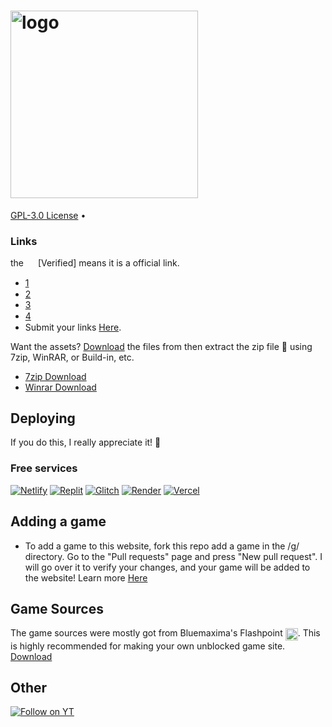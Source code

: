 # <a href="https://nate-games.github.io/home"><img src="https://github.com/nate-games/nate-games.github.io/assets/131909495/ec753042-8f99-4a29-ae97-041366748059" alt="logo" style="height: auto; width: 300px;" title="play"></a>

[GPL-3.0 License](https://github.com/nate-games/nate-games.github.io/blob/main/LICENSE.txt#view) • []()


### Links
the <img src="https://github.com/nate-games/nate-games.github.io/assets/131909495/56a7b78e-845b-47ee-958c-0622f78ac4da" width="15" style="vertical-align: middle;"> [Verified] means it is a official link.
- [1](https://nate-games.github.io/) <img src="https://github.com/nate-games/nate-games.github.io/assets/131909495/56a7b78e-845b-47ee-958c-0622f78ac4da" width="15" style="vertical-align: middle;">
- [2](https://nate-games2.github.io/) <img src="https://github.com/nate-games/nate-games.github.io/assets/131909495/56a7b78e-845b-47ee-958c-0622f78ac4da" width="15" style="vertical-align: middle;">
- [3](https://nate-games.netlify.app/) <img src="https://github.com/nate-games/nate-games.github.io/assets/131909495/56a7b78e-845b-47ee-958c-0622f78ac4da" width="15" style="vertical-align: middle;">
- [4](https://nate-games.repl.co/) <img src="https://github.com/nate-games/nate-games.github.io/assets/131909495/56a7b78e-845b-47ee-958c-0622f78ac4da" width="15" style="vertical-align: middle;">
- Submit your links [Here](https://docs.google.com/forms/d/e/1FAIpQLSeHFEk4rR1r98SnzdBStOPvv4zAr2OG-RkuajaafaFumVeHlQ/viewform).

Want the assets?
[Download](https://github.com/nate-games/nate-games.github.io/archive/refs/heads/main.zip) the files from then extract the zip file 📁 using 7zip, WinRAR, or Build-in, etc.
- [7zip Download](https://www.7-zip.org/)
- [Winrar Download](https://www.win-rar.com/download.html?&L=0)

## Deploying
If you do this, I really appreciate it! 🙏
### Free services

<a href="https://app.netlify.com/start"><img src="https://www.netlify.com/img/deploy/button.svg" alt="Netlify" /></a>
<a href="https://replit.com/@nate-games/nate-games?v=1"><img src="https://raw.githubusercontent.com/BinBashBanana/deploy-buttons/master/buttons/remade/replit.svg" alt="Replit" /></a>
<a href="https://glitch.com/edit/#!/import/github/nate-games/nate-games.github.io"><img src="https://camo.githubusercontent.com/b9ed2c6d05789a49ac411c259b7659ac0cfa03386be74f91fe6636420115ce98/68747470733a2f2f62696e6261736862616e616e612e6769746875622e696f2f6465706c6f792d627574746f6e732f627574746f6e732f72656d6164652f676c697463682e737667" alt="Glitch" /></a>
<a href="https://dashboard.render.com/select-repo?type=web"><img src="https://camo.githubusercontent.com/f893a13ee397f1e5dfc5f4ae1280a4667ba61e2ee623a0c688436f61523431c5/68747470733a2f2f62696e6261736862616e616e612e6769746875622e696f2f6465706c6f792d627574746f6e732f627574746f6e732f72656d6164652f72656e6465722e737667" alt="Render" /></a>
<a href="https://vercel.com/new/clone?repository-url=https://github.com/nate-games/nate-games.github.io"><img src="https://vercel.com/button" alt="Vercel" /></a>

## Adding a game

- To add a game to this website, fork this repo add a game in the /g/ directory. Go to the "Pull requests" page and press "New pull request". I will go over it to verify your changes, and your game will be added to the website! Learn more [Here](https://docs.github.com/en/get-started/quickstart/contributing-to-projects)
## Game Sources
The game sources were mostly got from Bluemaxima's Flashpoint <img src="https://upload.wikimedia.org/wikipedia/commons/thumb/2/26/BlueMaxima%27s_Flashpoint_logo_-_inverted.svg/2048px-BlueMaxima%27s_Flashpoint_logo_-_inverted.svg.png" width="20" style="vertical-align: middle;">. This is highly recommended for making your own unblocked game site.
[Download](https://bluemaxima.org/flashpoint/)

## Other
<a href="https://app.netlify.com/start"><img src="https://raw.githubusercontent.com/nate-games/nate-games.github.io/main/0/assets/img/yt.svg" alt="Follow on YT" /></a>
